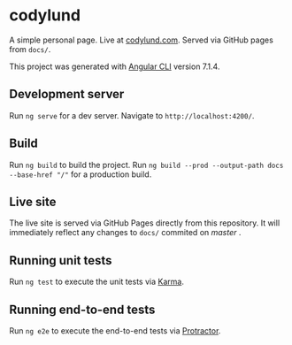 # codylund

A simple personal page.  Live at [codylund.com](https://codylund.com).  Served via GitHub pages from `docs/`.

This project was generated with [Angular CLI](https://github.com/angular/angular-cli) version 7.1.4.

## Development server

Run `ng serve` for a dev server. Navigate to `http://localhost:4200/`.

## Build

Run `ng build` to build the project.  Run `ng build --prod --output-path docs --base-href "/"` for a production build.

## Live site

The live site is served via GitHub Pages directly from this repository.  It will immediately reflect any changes to `docs/` commited on *master* .  

## Running unit tests

Run `ng test` to execute the unit tests via [Karma](https://karma-runner.github.io).

## Running end-to-end tests

Run `ng e2e` to execute the end-to-end tests via [Protractor](http://www.protractortest.org/).
